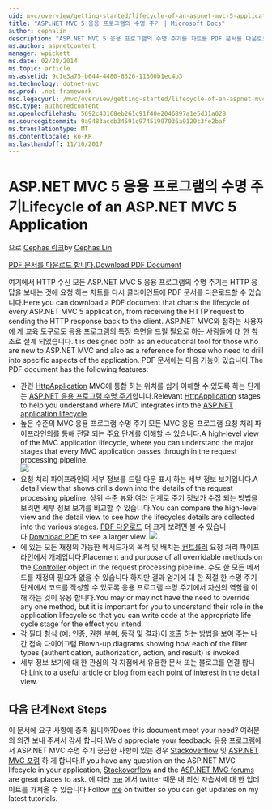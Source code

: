 ```yaml
---
uid: mvc/overview/getting-started/lifecycle-of-an-aspnet-mvc-5-application
title: "ASP.NET MVC 5 응용 프로그램의 수명 주기 | Microsoft Docs"
author: cephalin
description: "ASP.NET MVC 5 응용 프로그램의 수명 주기를 차트를 PDF 문서를 다운로드 합니다. 이 주기 문서에서는 MVC 수명 주기를 간략하게 제공는 중..."
ms.author: aspnetcontent
manager: wpickett
ms.date: 02/28/2014
ms.topic: article
ms.assetid: 9c1e3a75-b644-4480-8326-11300b1ec4b3
ms.technology: dotnet-mvc
ms.prod: .net-framework
msc.legacyurl: /mvc/overview/getting-started/lifecycle-of-an-aspnet-mvc-5-application
msc.type: authoredcontent
ms.openlocfilehash: 5692c43168eb261c91f40e2046897a1e5d31a028
ms.sourcegitcommit: 9a9483aceb34591c97451997036a9120c3fe2baf
ms.translationtype: MT
ms.contentlocale: ko-KR
ms.lasthandoff: 11/10/2017
---
```

<a name="lifecycle-of-an-aspnet-mvc-5-application"></a><span data-ttu-id="5c253-104">ASP.NET MVC 5 응용 프로그램의 수명 주기</span><span class="sxs-lookup"><span data-stu-id="5c253-104">Lifecycle of an ASP.NET MVC 5 Application</span></span>
====================
<span data-ttu-id="5c253-105">으로 [Cephas 링크](https://github.com/cephalin)</span><span class="sxs-lookup"><span data-stu-id="5c253-105">by [Cephas Lin](https://github.com/cephalin)</span></span>

[<span data-ttu-id="5c253-106">PDF 문서를 다운로드 합니다.</span><span class="sxs-lookup"><span data-stu-id="5c253-106">Download PDF Document</span></span>](lifecycle-of-an-aspnet-mvc-5-application/_static/lifecycle-of-an-aspnet-mvc-5-application1.pdf)

<span data-ttu-id="5c253-107">여기에서 HTTP 수신 모든 ASP.NET MVC 5 응용 프로그램의 수명 주기는 HTTP 응답을 보내는 것에 요청 하는 차트를 다시 클라이언트에 PDF 문서를 다운로드할 수 있습니다.</span><span class="sxs-lookup"><span data-stu-id="5c253-107">Here you can download a PDF document that charts the lifecycle of every ASP.NET MVC 5 application, from receiving the HTTP request to sending the HTTP response back to the client.</span></span> <span data-ttu-id="5c253-108">ASP.NET MVC와 접하는 사용자에 게 교육 도구로도 응용 프로그램의 특정 측면을 드릴 필요로 하는 사람들에 대 한 참조로 설계 되었습니다.</span><span class="sxs-lookup"><span data-stu-id="5c253-108">It is designed both as an educational tool for those who are new to ASP.NET MVC and also as a reference for those who need to drill into specific aspects of the application.</span></span> <span data-ttu-id="5c253-109">PDF 문서에는 다음 기능이 있습니다.</span><span class="sxs-lookup"><span data-stu-id="5c253-109">The PDF document has the following features:</span></span>

- <span data-ttu-id="5c253-110">관련 [HttpApplication](https://msdn.microsoft.com/en-us/library/system.web.httpapplication.aspx) MVC에 통합 하는 위치를 쉽게 이해할 수 있도록 하는 단계는 [ASP.NET 응용 프로그램 수명 주기](https://msdn.microsoft.com/en-us/library/bb470252.aspx)합니다.</span><span class="sxs-lookup"><span data-stu-id="5c253-110">Relevant [HttpApplication](https://msdn.microsoft.com/en-us/library/system.web.httpapplication.aspx) stages to help you understand where MVC integrates into the [ASP.NET application lifecycle](https://msdn.microsoft.com/en-us/library/bb470252.aspx).</span></span>
- <span data-ttu-id="5c253-111">높은 수준의 MVC 응용 프로그램 수명 주기 모든 MVC 응용 프로그램 요청 처리 파이프라인의를 통해 전달 되는 주요 단계를 이해할 수 있습니다.</span><span class="sxs-lookup"><span data-stu-id="5c253-111">A high-level view of the MVC application lifecycle, where you can understand the major stages that every MVC application passes through in the request processing pipeline.</span></span>  
    ![](lifecycle-of-an-aspnet-mvc-5-application/_static/image1.jpg)
- <span data-ttu-id="5c253-112">요청 처리 파이프라인의 세부 정보를 드릴 다운 표시 하는 세부 정보 보기입니다.</span><span class="sxs-lookup"><span data-stu-id="5c253-112">A detail view that shows drills down into the details of the request processing pipeline.</span></span> <span data-ttu-id="5c253-113">상위 수준 뷰와 여러 단계로 주기 정보가 수집 되는 방법을 보려면 세부 정보 보기를 비교할 수 있습니다.</span><span class="sxs-lookup"><span data-stu-id="5c253-113">You can compare the high-level view and the detail view to see how the lifecycles details are collected into the various stages.</span></span> <span data-ttu-id="5c253-114">[PDF 다운로드](lifecycle-of-an-aspnet-mvc-5-application/_static/lifecycle-of-an-aspnet-mvc-5-application1.pdf) 더 크게 보려면 볼 수 있습니다.</span><span class="sxs-lookup"><span data-stu-id="5c253-114">[Download PDF](lifecycle-of-an-aspnet-mvc-5-application/_static/lifecycle-of-an-aspnet-mvc-5-application1.pdf) to see a larger view.</span></span>
    ![](lifecycle-of-an-aspnet-mvc-5-application/_static/image2.jpg)
- <span data-ttu-id="5c253-115">에 있는 모든 재정의 가능한 메서드가의 목적 및 배치는 [컨트롤러](https://msdn.microsoft.com/en-us/library/system.web.mvc.controller.aspx) 요청 처리 파이프라인에서 개체입니다.</span><span class="sxs-lookup"><span data-stu-id="5c253-115">Placement and purpose of all overridable methods on the [Controller](https://msdn.microsoft.com/en-us/library/system.web.mvc.controller.aspx) object in the request processing pipeline.</span></span> <span data-ttu-id="5c253-116">수도 한 모든 메서드를 재정의 필요가 없을 수 있습니다 하지만 결과 얻기에 대 한 적절 한 수명 주기 단계에서 코드를 작성할 수 있도록 응용 프로그램 수명 주기에서 자신의 역할을 이해 하는 것이 유용 합니다.</span><span class="sxs-lookup"><span data-stu-id="5c253-116">You may or may not have the need to override any one method, but it is important for you to understand their role in the application lifecycle so that you can write code at the appropriate life cycle stage for the effect you intend.</span></span>
- <span data-ttu-id="5c253-117">각 필터 형식 (예: 인증, 권한 부여, 동작 및 결과)이 호출 하는 방법을 보여 주는 나간 접속 다이어그램.</span><span class="sxs-lookup"><span data-stu-id="5c253-117">Blown-up diagrams showing how each of the filter types (authentication, authorization, action, and result) is invoked.</span></span>
- <span data-ttu-id="5c253-118">세부 정보 보기에 대 한 관심의 각 지점에서 유용한 문서 또는 블로그를 연결 합니다.</span><span class="sxs-lookup"><span data-stu-id="5c253-118">Link to a useful article or blog from each point of interest in the detail view.</span></span>


## <a name="next-steps"></a><span data-ttu-id="5c253-119">다음 단계</span><span class="sxs-lookup"><span data-stu-id="5c253-119">Next Steps</span></span>

<span data-ttu-id="5c253-120">이 문서에 요구 사항에 충족 됩니까?</span><span class="sxs-lookup"><span data-stu-id="5c253-120">Does this document meet your need?</span></span> <span data-ttu-id="5c253-121">여러분의 의견 보내 주셔서 감사 합니다.</span><span class="sxs-lookup"><span data-stu-id="5c253-121">We'd appreciate your feedback.</span></span> <span data-ttu-id="5c253-122">응용 프로그램에서 ASP.NET MVC 수명 주기 궁금한 사항이 있는 경우 [Stackoverflow](http://stackoverflow.com/help) 및 [ASP.NET MVC 포럼](https://forums.asp.net/1146.aspx) 하 게 합니다.</span><span class="sxs-lookup"><span data-stu-id="5c253-122">If you have any question on the ASP.NET MVC lifecycle in your application, [Stackoverflow](http://stackoverflow.com/help) and the [ASP.NET MVC forums](https://forums.asp.net/1146.aspx) are great places to ask.</span></span> <span data-ttu-id="5c253-123">에 따라 [me](https://twitter.com/Cephas_MSFT) 에서 twitter 때문 내 최신 자습서에 대 한 업데이트를 가져올 수 있습니다.</span><span class="sxs-lookup"><span data-stu-id="5c253-123">Follow [me](https://twitter.com/Cephas_MSFT) on twitter so you can get updates on my latest tutorials.</span></span>
